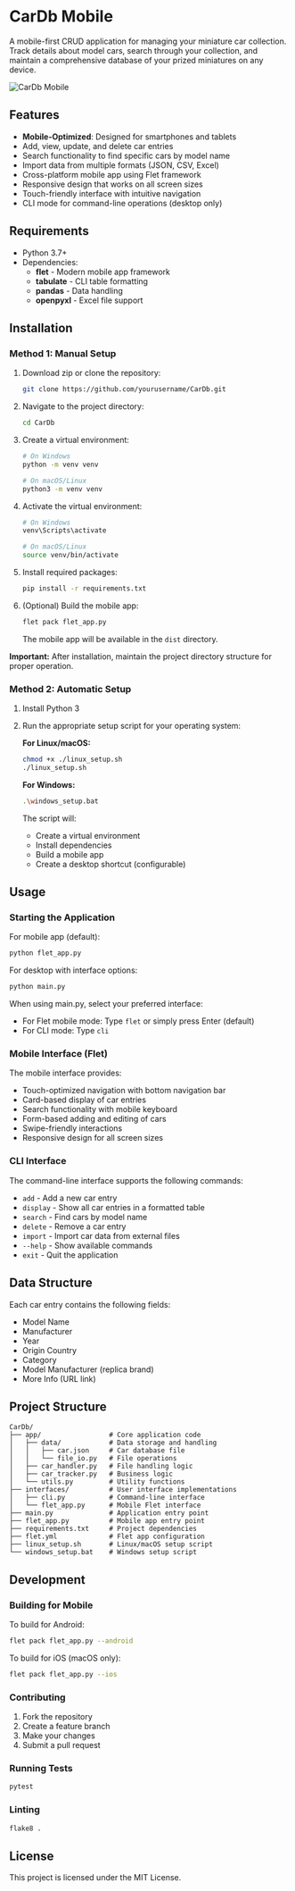 # CarDb Mobile

A mobile-first CRUD application for managing your miniature car collection. Track details about model cars, search through your collection, and maintain a comprehensive database of your prized miniatures on any device.

![CarDb Mobile](https://via.placeholder.com/300x600?text=CarDb+Mobile+App)

## Features

- **Mobile-Optimized**: Designed for smartphones and tablets
- Add, view, update, and delete car entries
- Search functionality to find specific cars by model name
- Import data from multiple formats (JSON, CSV, Excel)
- Cross-platform mobile app using Flet framework
- Responsive design that works on all screen sizes
- Touch-friendly interface with intuitive navigation
- CLI mode for command-line operations (desktop only)

## Requirements

- Python 3.7+
- Dependencies:
  - **flet** - Modern mobile app framework
  - **tabulate** - CLI table formatting
  - **pandas** - Data handling
  - **openpyxl** - Excel file support

## Installation

### Method 1: Manual Setup

1. Download zip or clone the repository:

   ```sh
   git clone https://github.com/yourusername/CarDb.git
   ```

2. Navigate to the project directory:

   ```sh
   cd CarDb
   ```

3. Create a virtual environment:

   ```sh
   # On Windows
   python -m venv venv
   
   # On macOS/Linux
   python3 -m venv venv
   ```

4. Activate the virtual environment:

   ```sh
   # On Windows
   venv\Scripts\activate
   
   # On macOS/Linux
   source venv/bin/activate
   ```

5. Install required packages:

   ```sh
   pip install -r requirements.txt
   ```

6. (Optional) Build the mobile app:

   ```sh
   flet pack flet_app.py
   ```

   The mobile app will be available in the `dist` directory.

**Important:** After installation, maintain the project directory structure for proper operation.

### Method 2: Automatic Setup

1. Install Python 3

2. Run the appropriate setup script for your operating system:

   **For Linux/macOS:**
   
   ```sh
   chmod +x ./linux_setup.sh
   ./linux_setup.sh
   ```

   **For Windows:**
   
   ```sh
   .\windows_setup.bat
   ```
   
   The script will:
   - Create a virtual environment
   - Install dependencies
   - Build a mobile app
   - Create a desktop shortcut (configurable)

## Usage

### Starting the Application

For mobile app (default):

```sh
python flet_app.py
```

For desktop with interface options:

```sh
python main.py
```

When using main.py, select your preferred interface:

- For Flet mobile mode: Type `flet` or simply press Enter (default)
- For CLI mode: Type `cli`

### Mobile Interface (Flet)

The mobile interface provides:

- Touch-optimized navigation with bottom navigation bar
- Card-based display of car entries
- Search functionality with mobile keyboard
- Form-based adding and editing of cars
- Swipe-friendly interactions
- Responsive design for all screen sizes

### CLI Interface

The command-line interface supports the following commands:

- `add` - Add a new car entry
- `display` - Show all car entries in a formatted table
- `search` - Find cars by model name
- `delete` - Remove a car entry
- `import` - Import car data from external files
- `--help` - Show available commands
- `exit` - Quit the application

## Data Structure

Each car entry contains the following fields:

- Model Name
- Manufacturer
- Year
- Origin Country
- Category
- Model Manufacturer (replica brand)
- More Info (URL link)

## Project Structure

```text
CarDb/
├── app/                 # Core application code
│   ├── data/            # Data storage and handling
│   │   ├── car.json     # Car database file
│   │   └── file_io.py   # File operations
│   ├── car_handler.py   # File handling logic
│   ├── car_tracker.py   # Business logic
│   └── utils.py         # Utility functions
├── interfaces/          # User interface implementations
│   ├── cli.py           # Command-line interface
│   └── flet_app.py      # Mobile Flet interface
├── main.py              # Application entry point
├── flet_app.py          # Mobile app entry point
├── requirements.txt     # Project dependencies
├── flet.yml             # Flet app configuration
├── linux_setup.sh       # Linux/macOS setup script
└── windows_setup.bat    # Windows setup script
```

## Development

### Building for Mobile

To build for Android:

```sh
flet pack flet_app.py --android
```

To build for iOS (macOS only):

```sh
flet pack flet_app.py --ios
```

### Contributing

1. Fork the repository
2. Create a feature branch
3. Make your changes
4. Submit a pull request

### Running Tests

```sh
pytest
```

### Linting

```sh
flake8 .
```

## License

This project is licensed under the MIT License.
